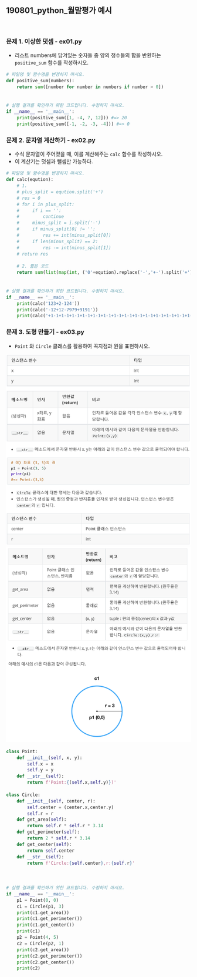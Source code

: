 ## 190801_python_월말평가 예시

<br>

### 문제 1. 이상한 덧셈 - ex01.py

- 리스트 numbers에 담겨있는 숫자들 중 양의 정수들의 합을 반환하는 `positive_sum` 함수를 작성하시오.

```python
# 파일명 및 함수명을 변경하지 마시오.
def positive_sum(numbers):
    return sum([number for number in numbers if number > 0])


# 실행 결과를 확인하기 위한 코드입니다. 수정하지 마시오.
if __name__ == '__main__':
    print(positive_sum([1, -4, 7, 12])) #=> 20
    print(positive_sum([-1, -2, -3, -4])) #=> 0
```

### 문제 2. 문자열 계산하기 - ex02.py

- 수식 문자열이 주어졌을 때, 이를 계산해주는 `calc` 함수를 작성하시오.
- 이 계산기는 덧셈과 뺄셈만 가능하다.

```python
# 파일명 및 함수명을 변경하지 마시오.
def calc(eqution):
    # 1.
    # plus_split = eqution.split('+')
    # res = 0
    # for i in plus_split:
    #     if i == '':
    #         continue
    #     minus_split = i.split('-')
    #     if minus_split[0] != '':
    #         res += int(minus_split[0])
    #     if len(minus_split) == 2:
    #         res -= int(minus_split[1])
    # return res

    # 2. 짧은 코드
    return sum(list(map(int, ('0'+eqution).replace('-','+-').split('+'))))


# 실행 결과를 확인하기 위한 코드입니다. 수정하지 마시오.
if __name__ == '__main__':
    print(calc('123+2-124'))
    print(calc('-12+12-7979+9191'))
    print(calc('+1-1+1-1+1-1+1-1+1-1+1-1+1-1+1-1+1-1+1-1+1-1+1-1+1-1+1-1+1-1+1-1'))
```

### 문제 3. 도형 만들기 - ex03.py

- `Point` 와 `Circle` 클래스를 활용하여 꼭지점과 원을 표현하시오.

<img src="assets/ex03.PNG" width="600px"/>

<img src="assets/ex03-2.PNG" width="600px"/>



```python
class Point:
    def __init__(self, x, y):
        self.x = x
        self.y = y
    def __str__(self):
        return f'Point:{(self.x,self.y)})'
    
class Circle:
    def __init__(self, center, r):
        self.center = (center.x,center.y)
        self.r = r
    def get_area(self):
        return self.r * self.r * 3.14
    def get_perimeter(self):
        return 2 * self.r * 3.14
    def get_center(self):
        return self.center
    def __str__(self):
        return f'Circle:{self.center},r:{self.r}'
    
    

# 실행 결과를 확인하기 위한 코드입니다. 수정하지 마시오.
if __name__ == '__main__':
    p1 = Point(0, 0)
    c1 = Circle(p1, 3)
    print(c1.get_area())
    print(c1.get_perimeter())
    print(c1.get_center())
    print(c1)
    p2 = Point(4, 5)
    c2 = Circle(p2, 1)
    print(c2.get_area())
    print(c2.get_perimeter())
    print(c2.get_center())
    print(c2)
```

